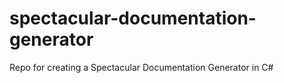 # spectacular-documentation-generator
Repo for creating a Spectacular Documentation Generator in C#
